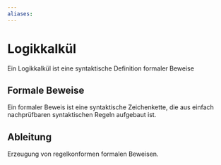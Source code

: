 ```yaml
---
aliases: 
---
```

$\newcommand{\f}[1]{\mathcal{#1}}\newcommand{\F}[1]{\mathfrak{#1}}\newcommand{\b}[1]{\mathbb{#1}}$
# Logikkalkül 
Ein Logikkalkül ist eine syntaktische Definition formaler Beweise
## Formale Beweise
Ein formaler Beweis ist eine syntaktische Zeichenkette, die aus einfach nachprüfbaren syntaktischen Regeln aufgebaut ist.
## Ableitung
Erzeugung von regelkonformen formalen Beweisen.
